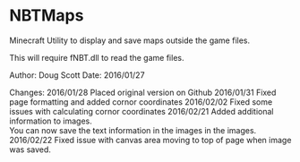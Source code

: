 # NBTMaps
Minecraft Utility to display and save maps outside the game files.

This will require fNBT.dll to read the game files.

Author: Doug Scott
Date: 2016/01/27

Changes:
2016/01/28	Placed original version on Github
2016/01/31	Fixed page formatting and added cornor coordinates
2016/02/02	Fixed some issues with calculating cornor coordinates
2016/02/21	Added additional information to images.  
			You can now save the text information in the images in the images.
2016/02/22	Fixed issue with canvas area moving to top of page when image was saved.

